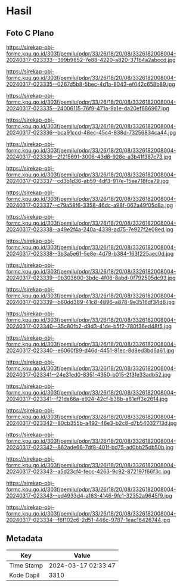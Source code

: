 # Hasil

## Foto C Plano

https://sirekap-obj-formc.kpu.go.id/303f/pemilu/pdpr/33/26/18/20/08/3326182008004-20240317-023333--399b9852-7e88-4220-a820-371b4a2abccd.jpg

https://sirekap-obj-formc.kpu.go.id/303f/pemilu/pdpr/33/26/18/20/08/3326182008004-20240317-023335--0267d5b8-5bec-4d1a-8043-ef042c658b89.jpg

https://sirekap-obj-formc.kpu.go.id/303f/pemilu/pdpr/33/26/18/20/08/3326182008004-20240317-023335--24006115-76f9-471a-9a1e-da20ef686967.jpg

https://sirekap-obj-formc.kpu.go.id/303f/pemilu/pdpr/33/26/18/20/08/3326182008004-20240317-023336--bca91ccd-48ec-45c4-838d-73256834ca44.jpg

https://sirekap-obj-formc.kpu.go.id/303f/pemilu/pdpr/33/26/18/20/08/3326182008004-20240317-023336--2f215691-3006-43d8-928e-a3b41f387c73.jpg

https://sirekap-obj-formc.kpu.go.id/303f/pemilu/pdpr/33/26/18/20/08/3326182008004-20240317-023337--cd3b1d36-ab59-4df3-917e-15ee718fce79.jpg

https://sirekap-obj-formc.kpu.go.id/303f/pemilu/pdpr/33/26/18/20/08/3326182008004-20240317-023337--c79a58f6-3358-46dc-a98f-062a49f05d8a.jpg

https://sirekap-obj-formc.kpu.go.id/303f/pemilu/pdpr/33/26/18/20/08/3326182008004-20240317-023338--a49e2f4a-240a-4338-ad75-7e927f2e08ed.jpg

https://sirekap-obj-formc.kpu.go.id/303f/pemilu/pdpr/33/26/18/20/08/3326182008004-20240317-023338--3b3a5e61-5e8e-4d79-b384-163f225aec0d.jpg

https://sirekap-obj-formc.kpu.go.id/303f/pemilu/pdpr/33/26/18/20/08/3326182008004-20240317-023339--0b303600-3bdc-4f06-8abd-0f792505dc93.jpg

https://sirekap-obj-formc.kpu.go.id/303f/pemilu/pdpr/33/26/18/20/08/3326182008004-20240317-023339--b60dd389-41c8-4896-a878-9e3516df34d6.jpg

https://sirekap-obj-formc.kpu.go.id/303f/pemilu/pdpr/33/26/18/20/08/3326182008004-20240317-023340--35c80fb2-d9d3-41de-b5f2-780f36ed48f5.jpg

https://sirekap-obj-formc.kpu.go.id/303f/pemilu/pdpr/33/26/18/20/08/3326182008004-20240317-023340--e6060f89-d46d-4451-81ec-8d8ed3bd6a61.jpg

https://sirekap-obj-formc.kpu.go.id/303f/pemilu/pdpr/33/26/18/20/08/3326182008004-20240317-023341--24e31ed0-8351-4350-b015-2f3fe33adb52.jpg

https://sirekap-obj-formc.kpu.go.id/303f/pemilu/pdpr/33/26/18/20/08/3326182008004-20240317-023341--f21da66a-e924-42cf-b38b-a81eff3e2614.jpg

https://sirekap-obj-formc.kpu.go.id/303f/pemilu/pdpr/33/26/18/20/08/3326182008004-20240317-023342--80cb355b-a492-46e3-b2c8-d7b54032713d.jpg

https://sirekap-obj-formc.kpu.go.id/303f/pemilu/pdpr/33/26/18/20/08/3326182008004-20240317-023342--862ade66-7df8-401f-bd75-ad0bb25db50b.jpg

https://sirekap-obj-formc.kpu.go.id/303f/pemilu/pdpr/33/26/18/20/08/3326182008004-20240317-023343--a5d23cf4-fecc-4263-9c92-872197f66f3c.jpg

https://sirekap-obj-formc.kpu.go.id/303f/pemilu/pdpr/33/26/18/20/08/3326182008004-20240317-023343--ed4933d4-a163-4146-9fc1-32352a9645f9.jpg

https://sirekap-obj-formc.kpu.go.id/303f/pemilu/pdpr/33/26/18/20/08/3326182008004-20240317-023334--f6f102c6-2d51-446c-9787-1eac16426744.jpg


## Metadata

| Key        | Value               |
| ---------- | ------------------- |
| Time Stamp | 2024-03-17 02:33:47 |
| Kode Dapil | 3310                |



